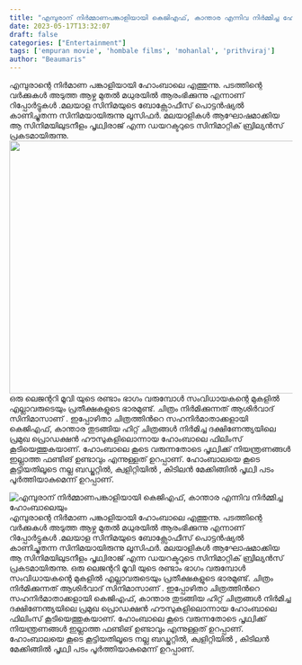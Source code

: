 ```yaml
---
title: "എമ്പുരാന് നിർമ്മാണപങ്കാളിയായി കെജിഎഫ്, കാന്താര എന്നിവ നിർമ്മിച്ച ഹോംബാലെയും"
date: 2023-05-17T13:32:07
draft: false
categories: ["Entertainment"]
tags: ['empuran movie', 'hombale films', 'mohanlal', 'prithviraj']
author: "Beaumaris"
---
```


എമ്പുരാന്റെ നിർമാണ പങ്കാളിയായി ഹോംബാലെ എത്തുന്നു. പടത്തിന്റെ വർക്കുകൾ അടുത്ത ആഴ്ച മുതൽ മധുരയിൽ ആരംഭിക്കുന്നു എന്നാണ് റിപ്പോർട്ടുകൾ .മലയാള സിനിമയുടെ ബോക്സോഫീസ് പൊട്ടൻഷ്യൽ കാണിച്ചുതന്ന സിനിമയായിരുന്നു ലൂസിഫർ. മലയാളികൾ ആഘോഷമാക്കിയ ആ സിനിമയിലുടനീളം പൃഥ്വിരാജ് എന്ന ഡയറക്ടറുടെ സിനിമാറ്റിക് ബ്രില്യൻസ് പ്രകടമായിരുന്നു. <a href="https://cdn.boolokam.com/articles/2023/05/22.webp"><img class="size-large wp-image-395846 aligncenter" src="https://cdn.boolokam.com/articles/2023/05/22-1024x576.webp" alt="" width="800" height="450" /></a>ഒരു ലെജന്ററി മൂവി യുടെ രണ്ടാം ഭാഗം വരുമ്പോൾ സംവിധായകന്റെ മുകളിൽ എല്ലാവരുടെയും പ്രതീക്ഷകളുടെ ഭാരമുണ്ട്. ചിത്രം നിര്‍മിക്കുന്നത് ആശിര്‍വാദ് സിനിമാസാണ് . ഇപ്പോഴിതാ ചിത്രത്തിന്‍റെ സഹനിര്‍മാതാക്കളായി കെജിഎഫ്, കാന്താര തുടങ്ങിയ ഹിറ്റ് ചിത്രങ്ങള്‍ നിര്‍മിച്ച ദക്ഷിണേന്ത്യയിലെ പ്രമുഖ പ്രൊഡക്ഷന്‍ ഹൗസുകളിലൊന്നായ ഹോംബാലെ ഫിലിംസ് കൂടിയെത്തുകയാണ്. ഹോംബാലെ കൂടെ വരുന്നതോടെ പൃഥ്വിക്ക് നിയന്ത്രണങ്ങൾ ഇല്ലാത്ത ഫണ്ടിങ് ഉണ്ടാവും എന്നുള്ളത് ഉറപ്പാണ്. ഹോംബാലയെ കൂടെ കൂട്ടിയതിലൂടെ നല്ല ബഡ്ജറ്റിൽ, ക്വളിറ്റിയിൽ , കിടിലൻ മേക്കിങ്ങിൽ പൃഥ്വി പടം പൂർത്തിയാകുമെന്ന് ഉറപ്പാണ്.


![എമ്പുരാന് നിർമ്മാണപങ്കാളിയായി കെജിഎഫ്, കാന്താര എന്നിവ നിർമ്മിച്ച ഹോംബാലെയും](https://cdn.boolokam.com/articles/2023/05/22-1024x576.webp)എമ്പുരാന്റെ നിർമാണ പങ്കാളിയായി ഹോംബാലെ എത്തുന്നു. പടത്തിന്റെ വർക്കുകൾ അടുത്ത ആഴ്ച മുതൽ മധുരയിൽ ആരംഭിക്കുന്നു എന്നാണ് റിപ്പോർട്ടുകൾ .മലയാള സിനിമയുടെ ബോക്സോഫീസ് പൊട്ടൻഷ്യൽ കാണിച്ചുതന്ന സിനിമയായിരുന്നു ലൂസിഫർ. മലയാളികൾ ആഘോഷമാക്കിയ ആ സിനിമയിലുടനീളം പൃഥ്വിരാജ് എന്ന ഡയറക്ടറുടെ സിനിമാറ്റിക് ബ്രില്യൻസ് പ്രകടമായിരുന്നു. [](https://cdn.boolokam.com/articles/2023/05/22.webp)ഒരു ലെജന്ററി മൂവി യുടെ രണ്ടാം ഭാഗം വരുമ്പോൾ സംവിധായകന്റെ മുകളിൽ എല്ലാവരുടെയും പ്രതീക്ഷകളുടെ ഭാരമുണ്ട്. ചിത്രം നിര്‍മിക്കുന്നത് ആശിര്‍വാദ് സിനിമാസാണ് . ഇപ്പോഴിതാ ചിത്രത്തിന്‍റെ സഹനിര്‍മാതാക്കളായി കെജിഎഫ്, കാന്താര തുടങ്ങിയ ഹിറ്റ് ചിത്രങ്ങള്‍ നിര്‍മിച്ച ദക്ഷിണേന്ത്യയിലെ പ്രമുഖ പ്രൊഡക്ഷന്‍ ഹൗസുകളിലൊന്നായ ഹോംബാലെ ഫിലിംസ് കൂടിയെത്തുകയാണ്. ഹോംബാലെ കൂടെ വരുന്നതോടെ പൃഥ്വിക്ക് നിയന്ത്രണങ്ങൾ ഇല്ലാത്ത ഫണ്ടിങ് ഉണ്ടാവും എന്നുള്ളത് ഉറപ്പാണ്. ഹോംബാലയെ കൂടെ കൂട്ടിയതിലൂടെ നല്ല ബഡ്ജറ്റിൽ, ക്വളിറ്റിയിൽ , കിടിലൻ മേക്കിങ്ങിൽ പൃഥ്വി പടം പൂർത്തിയാകുമെന്ന് ഉറപ്പാണ്.
